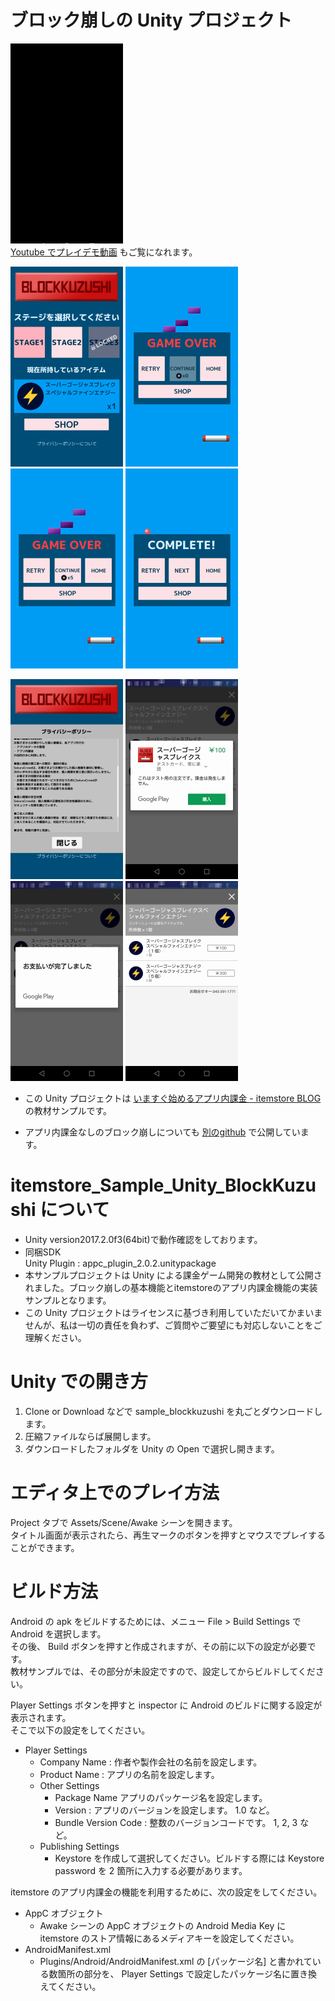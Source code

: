 # ブロック崩しの Unity プロジェクト

![アプリのショートプレイデモ](DocImage/Demo-IAP-android.gif "アプリのショートプレイデモ")  
 [Youtube でプレイデモ動画](https://youtu.be/5KTY60i6jDU) もご覧になれます。

![タイトル画面](DocImage/タイトル画面.png "タイトル画面")
![Gameover NoItem](DocImage/ゲームオーバー時(課金アイテムなし).png "Gameover NoItem")
![Gameover](DocImage/コンティニュー直前、ゲームオーバー時(課金アイテムあり).png "Gameover")
![Stage Complete](DocImage/クリア時.png "Stage Complete")

![プライバシーポリシー](DocImage/プライバシーポリシー.png "プライバシーポリシー")
![課金アイテムテスト購入前](DocImage/課金アイテムテスト購入2.png "課金アイテムテスト購入前")
![課金アイテムテスト購入後](DocImage/課金アイテムテスト購入3.png "課金アイテムテスト購入後")
![ストア画面](DocImage/課金アイテムテスト購入4.png "ストア画面")


- この Unity プロジェクトは [いますぐ始めるアプリ内課金 - itemstore BLOG](http://blog.item-store.net/archive/category/いますぐ始めるアプリ内課金) の教材サンプルです。  

- アプリ内課金なしのブロック崩しについても [別のgithub](https://github.com/sakura-crowd/sample_blockkuzushi) で公開しています。  

# itemstore_Sample_Unity_BlockKuzushi について
 - Unity version2017.2.0f3(64bit)で動作確認をしております。
 - 同梱SDK  
   Unity Plugin : appc_plugin_2.0.2.unitypackage
 - 本サンプルプロジェクトは Unity による課金ゲーム開発の教材として公開されました。ブロック崩しの基本機能とitemstoreのアプリ内課金機能の実装サンプルとなります。
 - この Unity プロジェクトはライセンスに基づき利用していただいてかまいませんが、私は一切の責任を負わず、ご質問やご要望にも対応しないことをご理解ください。

# Unity での開き方
1. Clone or Download などで sample_blockkuzushi を丸ごとダウンロードします。
1. 圧縮ファイルならば展開します。
1. ダウンロードしたフォルダを Unity の Open で選択し開きます。

# エディタ上でのプレイ方法
Project タブで Assets/Scene/Awake シーンを開きます。  
タイトル画面が表示されたら、再生マークのボタンを押すとマウスでプレイすることができます。

# ビルド方法

Android の apk をビルドするためには、メニュー File > Build Settings で Android を選択します。  
その後、 Build ボタンを押すと作成されますが、その前に以下の設定が必要です。  
教材サンプルでは、その部分が未設定ですので、設定してからビルドしてください。  

Player Settings ボタンを押すと inspector に Android のビルドに関する設定が表示されます。  
そこで以下の設定をしてください。  

- Player Settings
  - Company Name : 作者や製作会社の名前を設定します。
  - Product Name : アプリの名前を設定します。
  - Other Settings
    - Package Name アプリのパッケージ名を設定します。
    - Version : アプリのバージョンを設定します。 1.0 など。
    - Bundle Version Code  : 整数のバージョンコードです。 1, 2, 3 など。
  - Publishing Settings
    - Keystore を作成して選択してください。ビルドする際には Keystore password を 2 箇所に入力する必要があります。

itemstore のアプリ内課金の機能を利用するために、次の設定をしてください。
- AppC オブジェクト
  - Awake シーンの AppC オブジェクトの Android Media Key に itemstore のストア情報にあるメディアキーを設定してください。
- AndroidManifest.xml
  - Plugins/Android/AndroidManifest.xml の [パッケージ名] と書かれている数箇所の部分を、 Player Settings で設定したパッケージ名に置き換えてください。

